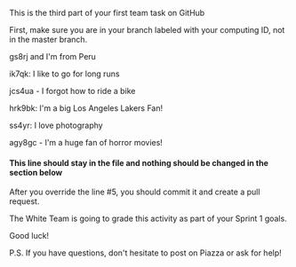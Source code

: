 This is the third part of your first team task on GitHub

First, make sure you are in your branch labeled with your computing ID, not in the master branch.

gs8rj and I'm from Peru

ik7qk: I like to go for long runs

jcs4ua - I forgot how to ride a bike

hrk9bk: I'm a big Los Angeles Lakers Fan!

ss4yr: I love photography

agy8gc - I'm a huge fan of horror movies!

#### This line should stay in the file and nothing should be changed in the section below

After you override the line #5, you should commit it and create a pull request.

The White Team is going to grade this activity as part of your Sprint 1 goals.

Good luck!

P.S. If you have questions, don't hesitate to post on Piazza or ask for help!
